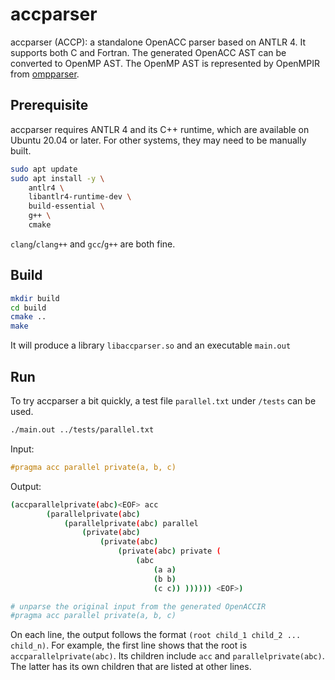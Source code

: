 # accparser
accparser (ACCP): a standalone OpenACC parser based on ANTLR 4.
It supports both C and Fortran. The generated OpenACC AST can be converted to OpenMP AST.
The OpenMP AST is represented by OpenMPIR from [ompparser](https://github.com/passlab/ompparser).


## Prerequisite

accparser requires ANTLR 4 and its C++ runtime, which are available on Ubuntu 20.04 or later.
For other systems, they may need to be manually built.

```bash
sudo apt update
sudo apt install -y \
    antlr4 \
    libantlr4-runtime-dev \
    build-essential \
    g++ \
    cmake
```

`clang`/`clang++` and `gcc`/`g++` are both fine.

## Build

```bash
mkdir build
cd build
cmake ..
make
```

It will produce a library `libaccparser.so` and an executable `main.out`

## Run

To try accparser a bit quickly, a test file `parallel.txt` under `/tests` can be used.

```bash
./main.out ../tests/parallel.txt
```

Input:

```c
#pragma acc parallel private(a, b, c)
```

Output:

```bash
(accparallelprivate(abc)<EOF> acc 
        (parallelprivate(abc) 
            (parallelprivate(abc) parallel 
                (private(abc) 
                    (private(abc) 
                        (private(abc) private ( 
                            (abc 
                                (a a) 
                                (b b) 
                                (c c)) )))))) <EOF>)

# unparse the original input from the generated OpenACCIR
#pragma acc parallel private(a, b, c)
```

On each line, the output follows the format `(root child_1 child_2 ... child_n)`.
For example, the first line shows that the root is `accparallelprivate(abc)`. Its children include `acc` and `parallelprivate(abc)`.
The latter has its own children that are listed at other lines.
